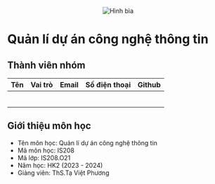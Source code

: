 <p align="center">
  <img src="[url_hình_bìa](https://camo.githubusercontent.com/3fc58d630f8f770987b3800a90372321c44dcf0000876d71ebe441f5538437e2/68747470733a2f2f692e696d6775722e636f6d2f576d4d6e5352742e706e67)"alt="Hình bìa"/>
</p>

# Quản lí dự án công nghệ thông tin

## Thành viên nhóm

| Tên | Vai trò | Email | Số điện thoại | Github |
| --- | --- | --- | --- | --- |
|     |     |     |     |     |
|     |     |     |     |     |
|     |     |     |     |     |
|     |     |     |     |     |
|     |     |     |     |     |
|     |     |     |     |     |

## Giới thiệu môn học

- Tên môn học: Quản lí dự án công nghệ thông tin
- Mã môn học: IS208
- Mã lớp: IS208.O21
- Năm học: HK2 (2023 - 2024)
- Giảng viên: ThS.Tạ Việt Phương

